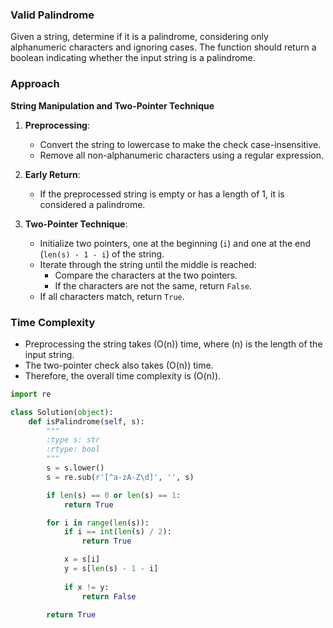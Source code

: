 
### Valid Palindrome

Given a string, determine if it is a palindrome, considering only alphanumeric characters and ignoring cases. The function should return a boolean indicating whether the input string is a palindrome.

### Approach

**String Manipulation and Two-Pointer Technique**

1. **Preprocessing**:
    - Convert the string to lowercase to make the check case-insensitive.
    - Remove all non-alphanumeric characters using a regular expression.

2. **Early Return**:
    - If the preprocessed string is empty or has a length of 1, it is considered a palindrome.

3. **Two-Pointer Technique**:
    - Initialize two pointers, one at the beginning (`i`) and one at the end (`len(s) - 1 - i`) of the string.
    - Iterate through the string until the middle is reached:
        - Compare the characters at the two pointers.
        - If the characters are not the same, return `False`.
    - If all characters match, return `True`.

### Time Complexity

- Preprocessing the string takes \(O(n)\) time, where \(n\) is the length of the input string.
- The two-pointer check also takes \(O(n)\) time.
- Therefore, the overall time complexity is \(O(n)\).

```python
import re

class Solution(object):
    def isPalindrome(self, s):
        """
        :type s: str
        :rtype: bool
        """
        s = s.lower()      
        s = re.sub(r'[^a-zA-Z\d]', '', s)

        if len(s) == 0 or len(s) == 1:
            return True

        for i in range(len(s)):
            if i == int(len(s) / 2):
                return True

            x = s[i]
            y = s[len(s) - 1 - i]
            
            if x != y:
                return False
        
        return True
```